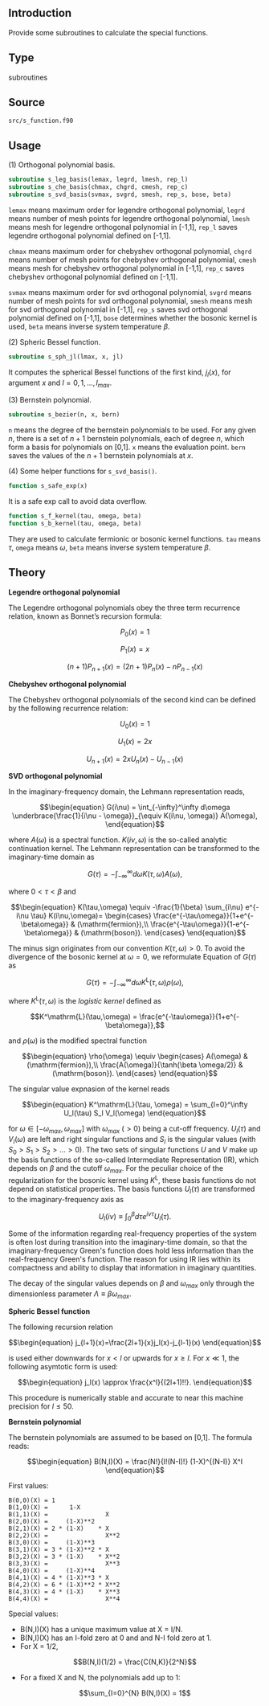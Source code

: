 ## Introduction

Provide some subroutines to calculate the special functions.

## Type

subroutines

## Source

`src/s_function.f90`

## Usage

(1) Orthogonal polynomial basis.

```fortran
subroutine s_leg_basis(lemax, legrd, lmesh, rep_l)
subroutine s_che_basis(chmax, chgrd, cmesh, rep_c)
subroutine s_svd_basis(svmax, svgrd, smesh, rep_s, bose, beta)
```

`lemax` means maximum order for legendre orthogonal polynomial, `legrd` means number of mesh points for legendre orthogonal polynomial, `lmesh` means mesh for legendre orthogonal polynomial in [-1,1], `rep_l` saves legendre orthogonal polynomial defined on [-1,1].

`chmax` means maximum order for chebyshev orthogonal polynomial, `chgrd` means number of mesh points for chebyshev orthogonal polynomial, `cmesh` means mesh for chebyshev orthogonal polynomial in [-1,1], `rep_c` saves chebyshev orthogonal polynomial defined on [-1,1].

`svmax` means maximum order for svd orthogonal polynomial, `svgrd` means number of mesh points for svd orthogonal polynomial, `smesh` means mesh for svd orthogonal polynomial in [-1,1], `rep_s` saves svd orthogonal polynomial defined on [-1,1], `bose` determines whether the bosonic kernel is used, `beta` means inverse system temperature $\beta$.

(2) Spheric Bessel function.

```fortran
subroutine s_sph_jl(lmax, x, jl)
```

It computes the spherical Bessel functions of the first kind, $j_l(x)$, for argument $x$ and $l = 0, 1, \ldots, l_{max}$.

(3) Bernstein polynomial.

```fortran
subroutine s_bezier(n, x, bern)
```

`n` means the degree of the bernstein polynomials to be used. For any given $n$, there is a set of $n + 1$ bernstein polynomials, each of degree $n$, which form a basis for polynomials on [0,1]. `x` means the evaluation point. `bern` saves the values of the $n+1$ bernstein polynomials at $x$.

(4) Some helper functions for `s_svd_basis()`.

```fortran
function s_safe_exp(x)
```

It is a safe exp call to avoid data overflow.

```fortran
function s_f_kernel(tau, omega, beta)
function s_b_kernel(tau, omega, beta)
```

They are used to calculate fermionic or bosonic kernel functions. `tau` means $\tau$, `omega` means $\omega$, `beta` means inverse system temperature $\beta$.

## Theory

**Legendre orthogonal polynomial**

The Legendre orthogonal polynomials obey the three term recurrence relation, known as Bonnet’s recursion formula:

```math
\begin{equation}
P_0(x) = 1
\end{equation}
```

```math
\begin{equation}
P_1(x) = x
\end{equation}
```

```math
\begin{equation}
(n+1) P_{n+1}(x) = (2n+1) P_n(x) - n P_{n-1}(x)
\end{equation}
```

**Chebyshev orthogonal polynomial**

The Chebyshev orthogonal polynomials of the second kind can be defined by the following recurrence relation:

```math
\begin{equation}
U_0(x) = 1
\end{equation}
```

```math
\begin{equation}
U_1(x) = 2x
\end{equation}
```

```math
\begin{equation}
U_{n+1}(x) = 2xU_n(x) - U_{n-1}(x)
\end{equation}
```

**SVD orthogonal polynomial**

In the imaginary-frequency domain, the Lehmann representation reads,

```math
\begin{equation}
G(i\nu) = \int_{-\infty}^\infty d\omega
\underbrace{\frac{1}{i\nu - \omega}}_{\equiv K(i\nu, \omega)}
A(\omega),
\end{equation}
```

where $A(\omega)$ is a spectral function. $K(i\nu,\omega)$ is the so-called analytic continuation kernel. The Lehmann representation can be transformed to the imaginary-time domain as

```math
\begin{equation}
G(\tau) = -\int_{-\infty}^\infty
d\omega K(\tau,\omega) A(\omega),
\end{equation}
```

where $0 < \tau < \beta$ and

```math
\begin{equation}
K(\tau,\omega) \equiv
-\frac{1}{\beta} \sum_{i\nu} e^{-i\nu \tau} K(i\nu,\omega)=
\begin{cases}
    \frac{e^{-\tau\omega}}{1+e^{-\beta\omega}} & (\mathrm{fermion}),\\
    \frac{e^{-\tau\omega}}{1-e^{-\beta\omega}} & (\mathrm{boson}).
\end{cases}
\end{equation}
```

The minus sign originates from our convention $K(\tau, \omega) > 0$. To avoid the divergence of the bosonic kernel at $\omega=0$, we reformulate Equation of $G(\tau)$ as

```math
\begin{equation}
G(\tau)= -\int_{-\infty}^\infty d{\omega}
K^\mathrm{L}(\tau,\omega) \rho(\omega),
\end{equation}
```

where $K^\mathrm{L}(\tau,\omega)$ is the *logistic kernel* defined as

```math
K^\mathrm{L}(\tau,\omega) =
\frac{e^{-\tau\omega}}{1+e^{-\beta\omega}},
```

and $\rho(\omega)$ is the modified spectral function

```math
\begin{equation}
\rho(\omega) \equiv
\begin{cases}
    A(\omega) & (\mathrm{fermion}),\\
    \frac{A(\omega)}{\tanh(\beta \omega/2)} & (\mathrm{boson}).
\end{cases}
\end{equation}
```

The singular value expnasion of the kernel reads

```math
\begin{equation}
K^\mathrm{L}(\tau, \omega) = \sum_{l=0}^\infty U_l(\tau) S_l V_l(\omega)
\end{equation}
```

for $\omega \in [-\omega_{max}, \omega_{max}]$ with $\omega_{max}$ ($> 0$) being a cut-off frequency. $U_l(\tau)$ and $V_l(\omega)$ are left and right singular functions and $S_l$ is the singular values (with $S_0>S_1>S_2>...>0$). The two sets of singular functions $U$ and $V$ make up the basis functions of the so-called Intermediate Representation (IR), which depends on $\beta$ and the cutoff $\omega_{max}$. For the peculiar choice of the regularization for the bosonic kernel using $K^\mathrm{L}$, these basis functions do not depend on statistical properties. The basis functions $U_l(\tau)$ are transformed to the imaginary-frequency axis as

```math
U_l(i\nu) \equiv \int_0^\beta d \tau e^{i\nu\tau} U_l(\tau).
```

Some of the information regarding real-frequency properties of the system is often lost during transition into the imaginary-time domain, so that the imaginary-frequency Green's function does hold less information than the real-frequency Green's function. The reason for using IR lies within its compactness and ability to display that information in imaginary quantities.

The decay of the singular values depends on $\beta$ and $\omega_{max}$ only through the dimensionless parameter $\Lambda \equiv \beta\omega_{max}$.

**Spheric Bessel function**

The following recursion relation

```math
\begin{equation}
j_{l+1}(x)=\frac{2l+1}{x}j_l(x)-j_{l-1}(x)
\end{equation}
```

is used either downwards for $x < l$ or upwards for $x \ge l$. For $x \ll 1$, the following asymtotic form is used:

```math
\begin{equation}
j_l(x) \approx \frac{x^l}{(2l+1)!!}.
\end{equation}
```

This procedure is numerically stable and accurate to near this machine precision for $l \le 50$.

**Bernstein polynomial**

The bernstein polynomials are assumed to be based on [0,1]. The formula reads:

```math
\begin{equation}
B(N,I)(X) = \frac{N!}{I!(N-I)!} (1-X)^{(N-I)} X^I
\end{equation}
```

First values:

    B(0,0)(X) = 1
    B(1,0)(X) =      1-X
    B(1,1)(X) =                X
    B(2,0)(X) =     (1-X)**2
    B(2,1)(X) = 2 * (1-X)    * X
    B(2,2)(X) =                X**2
    B(3,0)(X) =     (1-X)**3
    B(3,1)(X) = 3 * (1-X)**2 * X
    B(3,2)(X) = 3 * (1-X)    * X**2
    B(3,3)(X) =                X**3
    B(4,0)(X) =     (1-X)**4
    B(4,1)(X) = 4 * (1-X)**3 * X
    B(4,2)(X) = 6 * (1-X)**2 * X**2
    B(4,3)(X) = 4 * (1-X)    * X**3
    B(4,4)(X) =                X**4

Special values:

* B(N,I)(X) has a unique maximum value at X = I/N.
* B(N,I)(X) has an I-fold zero at 0 and and N-I fold zero at 1.
* For X = 1/2,

```math
B(N,I)(1/2) = \frac{C(N,K)}{2^N}
```

* For a fixed X and N, the polynomials add up to 1:

```math
\sum_{I=0}^{N} B(N,I)(X) = 1
```

